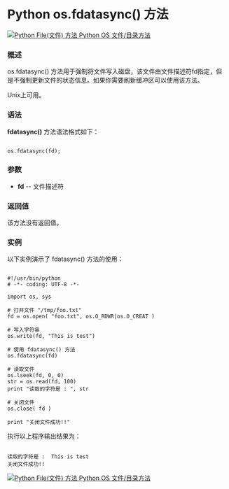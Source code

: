 Python os.fdatasync() 方法
========================

 [![Python File(文件) 方法](../images/up.gif)
 Python OS 文件/目录方法](os-file-methods.html)


  ### 概述

 os.fdatasync() 方法用于强制将文件写入磁盘，该文件由文件描述符fd指定，但是不强制更新文件的状态信息。如果你需要刷新缓冲区可以使用该方法。

  Unix上可用。

 ### 语法

 **fdatasync()** 方法语法格式如下：


```

os.fdatasync(fd);

```

 ### 参数

  * **fd** -- 文件描述符


  ### 返回值

 该方法没有返回值。

 ### 实例

 以下实例演示了 fdatasync() 方法的使用：


```

#!/usr/bin/python
# -*- coding: UTF-8 -*-

import os, sys

# 打开文件 "/tmp/foo.txt"
fd = os.open( "foo.txt", os.O_RDWR|os.O_CREAT )

# 写入字符串
os.write(fd, "This is test")

# 使用 fdatasync() 方法
os.fdatasync(fd)

# 读取文件
os.lseek(fd, 0, 0)
str = os.read(fd, 100)
print "读取的字符是 : ", str

# 关闭文件
os.close( fd )

print "关闭文件成功!!"

```

 执行以上程序输出结果为：


```

读取的字符是 :  This is test
关闭文件成功!!

```

 [![Python File(文件) 方法](../images/up.gif)
 Python OS 文件/目录方法](os-file-methods.html)

